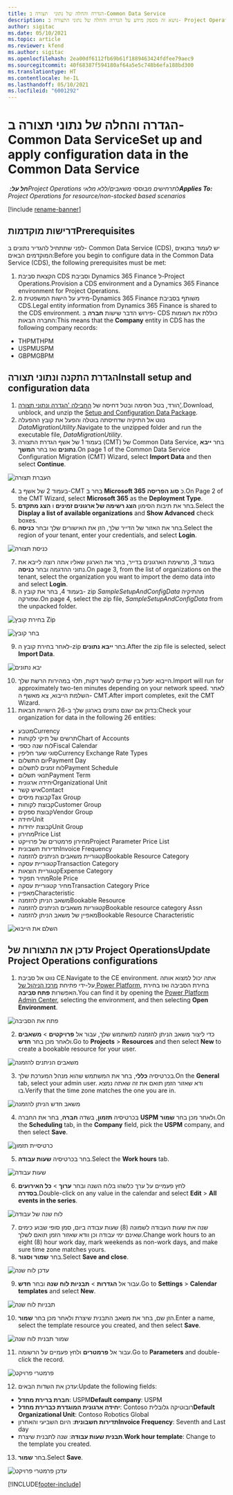 ```yaml
---
title: הגדרה והחלה של נתוני  תצורה ב-Common Data Service
description: נושא זה מספק מידע על הגדרה והחלה של נתוני התצורה ב- Project Operations.
author: sigitac
ms.date: 05/10/2021
ms.topic: article
ms.reviewer: kfend
ms.author: sigitac
ms.openlocfilehash: 2ea00df6112fb69b61f1889463424fdfee79aec9
ms.sourcegitcommit: 40f68387f594180af64a5e5c748b6efa188bd300
ms.translationtype: HT
ms.contentlocale: he-IL
ms.lasthandoff: 05/10/2021
ms.locfileid: "6001292"
---
```

# <a name="set-up-and-apply-configuration-data-in-the-common-data-service"></a><span data-ttu-id="5bbe0-103">הגדרה והחלה של נתוני  תצורה ב-Common Data Service</span><span class="sxs-lookup"><span data-stu-id="5bbe0-103">Set up and apply configuration data in the Common Data Service</span></span> 

<span data-ttu-id="5bbe0-104">_**חל על:** ‏Project Operations לתרחישים מבוססי משאבים/ללא מלאי_</span><span class="sxs-lookup"><span data-stu-id="5bbe0-104">_**Applies To:** Project Operations for resource/non-stocked based scenarios_</span></span>

[!include [rename-banner](~/includes/cc-data-platform-banner.md)]

## <a name="prerequisites"></a><span data-ttu-id="5bbe0-105">דרישות מוקדמות</span><span class="sxs-lookup"><span data-stu-id="5bbe0-105">Prerequisites</span></span>

<span data-ttu-id="5bbe0-106">לפני שתתחיל להגדיר נתונים ב- Common Data Service (CDS), יש לעמוד בתנאים המוקדמים הבאים:</span><span class="sxs-lookup"><span data-stu-id="5bbe0-106">Before you begin to configure data in the Common Data Service (CDS), the following prerequisites must be met:</span></span>

1.  <span data-ttu-id="5bbe0-107">הקצאת סביבת CDS וסביבת Dynamics 365 Finance ל-Project Operations.</span><span class="sxs-lookup"><span data-stu-id="5bbe0-107">Provision a CDS environment and a Dynamics 365 Finance environment for Project Operations.</span></span>
2.  <span data-ttu-id="5bbe0-108">מידע על הישות המשפטית מ-Dynamics 365 Finance משותף בסביבת CDS.</span><span class="sxs-lookup"><span data-stu-id="5bbe0-108">Legal entity information from Dynamics 365 Finance is shared to the CDS environment.</span></span> <span data-ttu-id="5bbe0-109">פירוש הדבר שישות **חברה** ב- CDS כוללת את רשומות החברה הבאות:</span><span class="sxs-lookup"><span data-stu-id="5bbe0-109">This means that the **Company** entity in CDS has the following company records:</span></span>
  - <span data-ttu-id="5bbe0-110">THPM</span><span class="sxs-lookup"><span data-stu-id="5bbe0-110">THPM</span></span>
  - <span data-ttu-id="5bbe0-111">USPM</span><span class="sxs-lookup"><span data-stu-id="5bbe0-111">USPM</span></span>
  - <span data-ttu-id="5bbe0-112">GBPM</span><span class="sxs-lookup"><span data-stu-id="5bbe0-112">GBPM</span></span>

## <a name="install-setup-and-configuration-data"></a><span data-ttu-id="5bbe0-113">הגדרת התקנה ונתוני תצורה</span><span class="sxs-lookup"><span data-stu-id="5bbe0-113">Install setup and configuration data</span></span>

1. <span data-ttu-id="5bbe0-114">הורד, בטל חסימה ובטל דחיסה של [החבילה 'הגדרה ונתוני תצורה'](https://download.microsoft.com/download/e/2/d/e2da6c98-d5dd-450c-aabe-fd6bf2ba374b/ProjOpsSampleSetupData-%20Integrated%20Latest.zip).</span><span class="sxs-lookup"><span data-stu-id="5bbe0-114">Download, unblock, and unzip the [Setup and Configuration Data Package](https://download.microsoft.com/download/e/2/d/e2da6c98-d5dd-450c-aabe-fd6bf2ba374b/ProjOpsSampleSetupData-%20Integrated%20Latest.zip).</span></span>
2. <span data-ttu-id="5bbe0-115">נווט אל התיקיה שדחיסתה בוטלה והפעל את קובץ ההפעלה *DataMigrationUtility*.</span><span class="sxs-lookup"><span data-stu-id="5bbe0-115">Navigate to the unzipped folder and run the executable file, *DataMigrationUtility*.</span></span>
3. <span data-ttu-id="5bbe0-116">בעמוד 1 של אשף הגדרת התצורה (CMT‏) של Common Data Service, בחר **ייבא נתונים** ואז בחר **המשך**.</span><span class="sxs-lookup"><span data-stu-id="5bbe0-116">On page 1 of the Common Data Service Configuration Migration (CMT) Wizard, select **Import Data** and then select **Continue**.</span></span>

![‏‫העברת תצורה](./media/1ConfigurationMigration.png)

4. <span data-ttu-id="5bbe0-118">בעמוד 2 של אשף ב-CMT בחר ב **Microsoft 365** כ **סוג הפריסה**.</span><span class="sxs-lookup"><span data-stu-id="5bbe0-118">On Page 2 of the CMT Wizard, select **Microsoft 365** as the **Deployment Type**.</span></span>
5. <span data-ttu-id="5bbe0-119">בחר את תיבות הסימון **הצג רשימה של ארגונים זמינים** ו **הצג מתקדם**.</span><span class="sxs-lookup"><span data-stu-id="5bbe0-119">Select the **Display a list of available organizations** and **Show Advanced** check boxes.</span></span>
6. <span data-ttu-id="5bbe0-120">בחר את האזור של הדייר שלך, הזן את האישורים שלך ובחר **כניסה**.</span><span class="sxs-lookup"><span data-stu-id="5bbe0-120">Select the region of your tenant, enter your credentials, and select **Login**.</span></span>

![כניסת תצורה](./media/2ConfigurationSignin.png)

7. <span data-ttu-id="5bbe0-122">בעמוד 3, מרשימת הארגונים בדייר, בחר את הארגון שאליו אתה רוצה לייבא את נתוני ההדגמה ובחר **כניסה**.</span><span class="sxs-lookup"><span data-stu-id="5bbe0-122">On page 3, from the list of organizations on the tenant, select the organization you want to import the demo data into and select **Login**.</span></span>
8. <span data-ttu-id="5bbe0-123">בעמוד 4, בחר את קובץ ה- zip *SampleSetupAndConfigData* מהתיקיה שפורקה.</span><span class="sxs-lookup"><span data-stu-id="5bbe0-123">On page 4, select the zip file, *SampleSetupAndConfigData* from the unpacked folder.</span></span>

![בחירת קובץ Zip](./media/3ZipFile.png)

![בחר קובץ](./media/4SelectAFile.png)

9. <span data-ttu-id="5bbe0-126">לאחר בחירת קובץ ה-zip בחר **ייבא נתונים**.</span><span class="sxs-lookup"><span data-stu-id="5bbe0-126">After the zip file is selected, select **Import Data**.</span></span>

![יבא נתונים](./media/5ImportData.png)

10. <span data-ttu-id="5bbe0-128">הייבוא יפעל בין שתיים לעשר דקות, תלוי במהירות הרשת שלך.</span><span class="sxs-lookup"><span data-stu-id="5bbe0-128">Import will run for approximately two-ten minutes depending on your network speed.</span></span> <span data-ttu-id="5bbe0-129">לאחר השלמת הייבוא, צא מאשף ה- CMT.</span><span class="sxs-lookup"><span data-stu-id="5bbe0-129">After import completes, exit the CMT Wizard.</span></span> 
11. <span data-ttu-id="5bbe0-130">בדוק אם ישנם נתונים בארגון שלך ב-26 הישויות הבאות:</span><span class="sxs-lookup"><span data-stu-id="5bbe0-130">Check your organization for data in the following 26 entities:</span></span>

  - <span data-ttu-id="5bbe0-131">מטבע</span><span class="sxs-lookup"><span data-stu-id="5bbe0-131">Currency</span></span>
  - <span data-ttu-id="5bbe0-132">תרשים של תיקי לקוחות</span><span class="sxs-lookup"><span data-stu-id="5bbe0-132">Chart of Accounts</span></span>
  - <span data-ttu-id="5bbe0-133">לוח שנה כספי</span><span class="sxs-lookup"><span data-stu-id="5bbe0-133">Fiscal Calendar</span></span>
  - <span data-ttu-id="5bbe0-134">סוגי שער חליפין</span><span class="sxs-lookup"><span data-stu-id="5bbe0-134">Currency Exchange Rate Types</span></span>
  - <span data-ttu-id="5bbe0-135">יום התשלום</span><span class="sxs-lookup"><span data-stu-id="5bbe0-135">Payment Day</span></span>
  - <span data-ttu-id="5bbe0-136">לוח זמנים לתשלום</span><span class="sxs-lookup"><span data-stu-id="5bbe0-136">Payment Schedule</span></span>
  - <span data-ttu-id="5bbe0-137">תנאי תשלום</span><span class="sxs-lookup"><span data-stu-id="5bbe0-137">Payment Term</span></span>
  - <span data-ttu-id="5bbe0-138">יחידה ארגונית</span><span class="sxs-lookup"><span data-stu-id="5bbe0-138">Organizational Unit</span></span>
  - <span data-ttu-id="5bbe0-139">איש קשר</span><span class="sxs-lookup"><span data-stu-id="5bbe0-139">Contact</span></span>
  - <span data-ttu-id="5bbe0-140">קבוצת מיסים</span><span class="sxs-lookup"><span data-stu-id="5bbe0-140">Tax Group</span></span>
  - <span data-ttu-id="5bbe0-141">קבוצת לקוחות</span><span class="sxs-lookup"><span data-stu-id="5bbe0-141">Customer Group</span></span>
  - <span data-ttu-id="5bbe0-142">קבוצת ספקים</span><span class="sxs-lookup"><span data-stu-id="5bbe0-142">Vendor Group</span></span>
  - <span data-ttu-id="5bbe0-143">יחידה</span><span class="sxs-lookup"><span data-stu-id="5bbe0-143">Unit</span></span>
  - <span data-ttu-id="5bbe0-144">קבוצת יחידות</span><span class="sxs-lookup"><span data-stu-id="5bbe0-144">Unit Group</span></span>
  - <span data-ttu-id="5bbe0-145">מחירון</span><span class="sxs-lookup"><span data-stu-id="5bbe0-145">Price List</span></span>
  - <span data-ttu-id="5bbe0-146">מחירון פרמטרים של פרוייקט</span><span class="sxs-lookup"><span data-stu-id="5bbe0-146">Project Parameter Price List</span></span>
  - <span data-ttu-id="5bbe0-147">תדירות חשבונית</span><span class="sxs-lookup"><span data-stu-id="5bbe0-147">Invoice Frequency</span></span>
  - <span data-ttu-id="5bbe0-148">קטגוריית משאבים הניתנים להזמנה</span><span class="sxs-lookup"><span data-stu-id="5bbe0-148">Bookable Resource Category</span></span>
  - <span data-ttu-id="5bbe0-149">קטגוריית עסקה</span><span class="sxs-lookup"><span data-stu-id="5bbe0-149">Transaction Category</span></span>
  - <span data-ttu-id="5bbe0-150">קטגוריית הוצאות</span><span class="sxs-lookup"><span data-stu-id="5bbe0-150">Expense Category</span></span>
  - <span data-ttu-id="5bbe0-151">מחיר תפקיד</span><span class="sxs-lookup"><span data-stu-id="5bbe0-151">Role Price</span></span>
  - <span data-ttu-id="5bbe0-152">מחיר קטגוריית עסקה</span><span class="sxs-lookup"><span data-stu-id="5bbe0-152">Transaction Category Price</span></span>
  - <span data-ttu-id="5bbe0-153">מאפיין</span><span class="sxs-lookup"><span data-stu-id="5bbe0-153">Characteristic</span></span>
  - <span data-ttu-id="5bbe0-154">משאב הניתן להזמנה</span><span class="sxs-lookup"><span data-stu-id="5bbe0-154">Bookable Resource</span></span>
  - <span data-ttu-id="5bbe0-155">קטגוריות משאבים הניתנים להזמנה</span><span class="sxs-lookup"><span data-stu-id="5bbe0-155">Bookable resource category Assn</span></span>
  - <span data-ttu-id="5bbe0-156">מאפיין של משאב הניתן להזמנה</span><span class="sxs-lookup"><span data-stu-id="5bbe0-156">Bookable Resource Characteristic</span></span>

![השלם את הייבוא](./media/6CompleteImport.png)

## <a name="update-project-operations-configurations"></a><span data-ttu-id="5bbe0-158">עדכן את התצורות של Project Operations</span><span class="sxs-lookup"><span data-stu-id="5bbe0-158">Update Project Operations configurations</span></span>

1. <span data-ttu-id="5bbe0-159">נווט אל סביבת CE.</span><span class="sxs-lookup"><span data-stu-id="5bbe0-159">Navigate to the CE environment.</span></span> <span data-ttu-id="5bbe0-160">אתה יכול למצוא אותה על-ידי פתיחת [מרכז הניהול של Power Platform](https://admin.powerplatform.microsoft.com/environments), בחירת הסביבה ואז בחירת האפשרות **פתח סביבה**.</span><span class="sxs-lookup"><span data-stu-id="5bbe0-160">You can find it by opening the [Power Platform Admin Center](https://admin.powerplatform.microsoft.com/environments), selecting the environment, and then selecting **Open Environment**.</span></span> 

![פתח את הסביבה](./media/7OpenEnvironment.png)

2. <span data-ttu-id="5bbe0-162">כדי ליצור משאב הניתן להזמנה למשתמש שלך, עבור אל **פרויקטים** > **משאבים** ולאחר מכן בחר **חדש**.</span><span class="sxs-lookup"><span data-stu-id="5bbe0-162">Go to **Projects** > **Resources** and then select **New** to create a bookable resource for your user.</span></span>

![משאבים הניתנים להזמנה](./media/8BookableResources.png)

3. <span data-ttu-id="5bbe0-164">בכרטיסיה **כללי**, בחר את המשתמש שהוא מנהל המערכת שלך.</span><span class="sxs-lookup"><span data-stu-id="5bbe0-164">On the **General** tab, select your admin user.</span></span> <span data-ttu-id="5bbe0-165">ודא שאזור הזמן תואם את זה שאתה נמצא בו.</span><span class="sxs-lookup"><span data-stu-id="5bbe0-165">Verify that the time zone matches the one you are in.</span></span> 

![משאב חדש הניתן להזמנה](./media/9NewBookableResource.png)

4. <span data-ttu-id="5bbe0-167">בכרטיסיה **תזמון**, בשדה **חברה**, בחר את החברה **USPM** ולאחר מכן בחר **שמור**.</span><span class="sxs-lookup"><span data-stu-id="5bbe0-167">On the **Scheduling** tab, in the **Company** field, pick the **USPM** company, and then select **Save**.</span></span> 

![כרטיסיית תזמון](./media/10SchedulingTab.png)

5. <span data-ttu-id="5bbe0-169">בחר בכרטיסיה **שעות עבודה**.</span><span class="sxs-lookup"><span data-stu-id="5bbe0-169">Select the **Work hours** tab.</span></span>  

![שעות עבודה](./media/11WorkHours.png)

6. <span data-ttu-id="5bbe0-171">לחץ פעמיים על ערך כלשהו בלוח השנה ובחר **ערוך** > **כל האירועים בסדרה**.</span><span class="sxs-lookup"><span data-stu-id="5bbe0-171">Double-click on any value in the calendar and select **Edit** > **All events in the series**.</span></span> 

![לוח שנה של עבודה](./media/12WorkCalendar.png)

7. <span data-ttu-id="5bbe0-173">שנה את שעות העבודה לשמונה (8) שעות עבודה ביום, סמן סופי שבוע כימים שאינם ימי עבודה וכן וודא שאזור הזמן תואם לשלך.</span><span class="sxs-lookup"><span data-stu-id="5bbe0-173">Change work hours to an eight (8) hour work day, mark weekends as non-work days, and make sure time zone matches yours.</span></span> 
8. <span data-ttu-id="5bbe0-174">בחר **שמור וסגור**.</span><span class="sxs-lookup"><span data-stu-id="5bbe0-174">Select **Save and close**.</span></span>

![עדכן לוח שנה](./media/13UpdateCalendar.png)

9. <span data-ttu-id="5bbe0-176">עבור אל **הגדרות** > **תבניות לוח שנה** ובחר **חדש**.</span><span class="sxs-lookup"><span data-stu-id="5bbe0-176">Go to **Settings** > **Calendar templates** and select **New**.</span></span>
 
 ![תבניות לוח שנה](./media/14CalendarTemplates.png)
 
 10. <span data-ttu-id="5bbe0-178">הזן שם, בחר את משאב התבנית שיצרת ולאחר מכן בחר **שמור**.</span><span class="sxs-lookup"><span data-stu-id="5bbe0-178">Enter a name, select the template resource you created, and then select **Save**.</span></span> 
 
 ![שמור תבנית לוח שנה](./media/15SaveCalendarTemplate.png)
 
 11. <span data-ttu-id="5bbe0-180">עבור אל **פרמטרים** ולחץ פעמיים על הרשומה.</span><span class="sxs-lookup"><span data-stu-id="5bbe0-180">Go to **Parameters** and double-click the record.</span></span> 
 
 ![פרמטרי פרויקט](./media/16ProjectParameters.png)
 
12. <span data-ttu-id="5bbe0-182">עדכן את השדות הבאים:</span><span class="sxs-lookup"><span data-stu-id="5bbe0-182">Update the following fields:</span></span>

 - <span data-ttu-id="5bbe0-183">**חברת ברירת מחדל**: USPM</span><span class="sxs-lookup"><span data-stu-id="5bbe0-183">**Default company**: USPM</span></span>
 - <span data-ttu-id="5bbe0-184">**יחידה ארגונית המוגדרת כברירת מחדל**: Contoso רובוטיקה גלובלית</span><span class="sxs-lookup"><span data-stu-id="5bbe0-184">**Default Organizational Unit**: Contoso Robotics Global</span></span>
 - <span data-ttu-id="5bbe0-185">**תדירות חשבונית**: היום השביעי והאחרון</span><span class="sxs-lookup"><span data-stu-id="5bbe0-185">**Invoice Frequency**: Seventh and Last day</span></span>
 - <span data-ttu-id="5bbe0-186">**תבנית שעות עבודה**: שנה לתבנית שיצרת.</span><span class="sxs-lookup"><span data-stu-id="5bbe0-186">**Work hour template**: Change to the template you created.</span></span>

13. <span data-ttu-id="5bbe0-187">בחר **שמור**.</span><span class="sxs-lookup"><span data-stu-id="5bbe0-187">Select **Save**.</span></span> 

![עדכן פרמטרי פרויקט](./media/17UpdatedProjectParameters.png)


[!INCLUDE[footer-include](../includes/footer-banner.md)]

